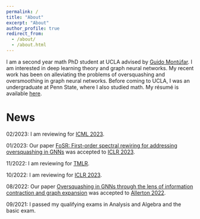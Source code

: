 ```yaml
---
permalink: /
title: "About"
excerpt: "About"
author_profile: true
redirect_from: 
  - /about/
  - /about.html
---
```


I am a second year math PhD student at UCLA advised by [Guido Montúfar](https://www.math.ucla.edu/~montufar/). I am interested in deep learning theory and graph neural networks. My recent work has been on alleviating the problems of oversquashing and oversmoothing in graph neural networks. Before coming to UCLA, I was an undergraduate at Penn State, where I also studied math. My résumé is available [here](Resume.pdf).


<h1> News </h1>

02/2023: I am reviewing for [ICML 2023](https://icml.cc/Conferences/2023).

01/2023: Our paper [FoSR: First-order spectral rewiring for addressing oversquashing in GNNs](https://arxiv.org/abs/2210.11790) was accepted to [ICLR 2023](https://iclr.cc/Conferences/2023).

11/2022: I am reviewing for [TMLR](https://www.jmlr.org/tmlr/).

10/2022: I am reviewing for [ICLR 2023](https://iclr.cc/Conferences/2023).

08/2022: Our paper [Oversquashing in GNNs through the lens of information contraction and graph expansion](https://arxiv.org/abs/2208.03471) was accepted to [Allerton 2022](https://allerton.csl.illinois.edu/).

09/2021: I passed my qualifying exams in Analysis and Algebra and the basic exam.